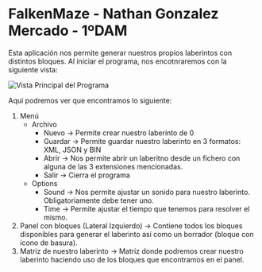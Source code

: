 # **FalkenMaze - Nathan Gonzalez Mercado - 1ºDAM**

Esta aplicación nos permite generar nuestros propios laberintos con distintos bloques. Al iniciar el programa, nos encotnraremos con la siguiente vista:

![Vista Principal del Programa](https://github.com/Nathan-GM/FalkenMazeNGM/assets/158311460/7df8e96b-245f-42e4-bdc7-26b3fe0469fb)

Aquí podremos ver que encontramos lo siguiente:

1. Menú
   - Archivo
     - Nuevo -> Permite crear nuestro laberinto de 0
     - Guardar -> Permite guardar nuestro laberinto en 3 formatos: XML, JSON y BIN
     - Abrir -> Nos permite abrir un laberitno desde un fichero con alguna de las 3 extensiones mencionadas.
     - Salir -> Cierra el programa
   - Options
     - Sound -> Nos permite ajustar un sonido para nuestro laberinto. Obligatoriamente debe tener uno.
     - Time -> Permite ajustar el tiempo que tenemos para resolver el mismo.
2. Panel con bloques (Lateral Izquierdo) -> Contiene todos los bloques disponibles para generar el laberinto así como un borrador (bloque con icono de basura).
3. Matriz de nuestro laberinto -> Matriz donde podremos crear nuestro laberinto haciendo uso de los bloques que encontramos en el panel.

